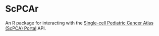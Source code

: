 # ScPCAr

An R package for interacting with the [Single-cell Pediatric Cancer Atlas (ScPCA) Portal](https://scpca.alexslemonade.org) API.
